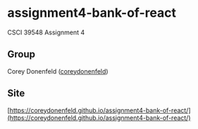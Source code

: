 # assignment4-bank-of-react
CSCI 39548 Assignment 4

## Group
Corey Donenfeld ([coreydonenfeld](https://github.com/coreydonenfeld))

## Site
[https://coreydonenfeld.github.io/assignment4-bank-of-react/](https://coreydonenfeld.github.io/assignment4-bank-of-react/)  